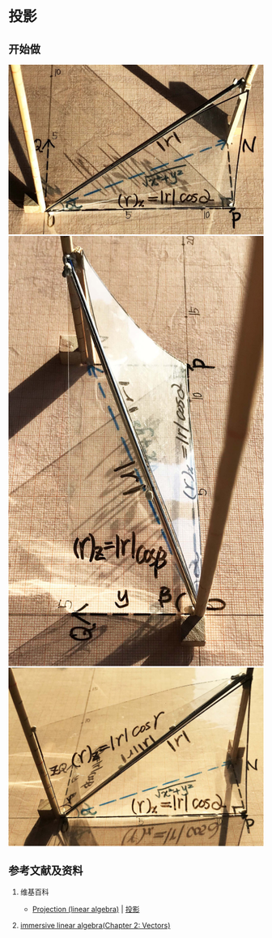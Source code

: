 # 投影

## 开始做

![](/images/线性代数/向量/投影/1a1.jpg)
![](/images/线性代数/向量/投影/2a1.jpg)
![](/images/线性代数/向量/投影/3a1.jpg)

## 参考文献及资料

1. 维基百科
	- [Projection (linear algebra)](https://en.wikipedia.org/wiki/Projection_(linear_algebra)) | [投影](https://zh.wikipedia.org/wiki/%E6%8A%95%E5%BD%B1) 

2. [immersive linear algebra(Chapter 2: Vectors)](http://immersivemath.com/ila/ch02_vectors/ch02.html)